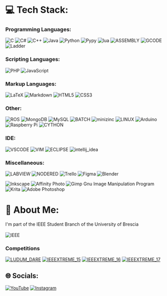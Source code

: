 # 💻 Tech Stack:
### Programming Languages:
![C](https://img.shields.io/badge/c-%2300599C.svg?style=for-the-badge&logo=c&logoColor=white)
![C#](https://img.shields.io/badge/c%23-%23239120.svg?style=for-the-badge&logo=c-sharp&logoColor=white)
![C++](https://img.shields.io/badge/c++-%2300599C.svg?style=for-the-badge&logo=c%2B%2B&logoColor=white)
![Java](https://img.shields.io/badge/java-orange?style=for-the-badge&logo=eclipseide&logoColor=white)
![Python](https://img.shields.io/badge/python-ffdd54?style=for-the-badge&logo=python&logoColor=3670A0)
![Pypy](https://img.shields.io/badge/-pypy-3775A9?style=for-the-badge&logo=pypy&logoColor=white)
![lua](https://img.shields.io/badge/-LUA-2C2D72?style=for-the-badge&logo=lua&logoColor=white)
![ASSEMBLY](https://img.shields.io/badge/-ASSEMBLY-yellow?style=for-the-badge)
![GCODE](https://img.shields.io/badge/-GCODE-ED1C24?style=for-the-badge&logo=notepadplusplus&logoColor=white)
![Ladder](https://img.shields.io/badge/-ladder-009999?style=for-the-badge&logo=siemens&logoColor=white)

### Scripting Languages:
![PHP](https://img.shields.io/badge/php-%23777BB4.svg?style=for-the-badge&logo=php&logoColor=white)
![JavaScript](https://img.shields.io/badge/javascript-%23323330.svg?style=for-the-badge&logo=javascript&logoColor=%23F7DF1E)

### Markup Languages:
![LaTeX](https://img.shields.io/badge/latex-%23008080.svg?style=for-the-badge&logo=latex&logoColor=white)
![Markdown](https://img.shields.io/badge/markdown-%23000000.svg?style=for-the-badge&logo=markdown&logoColor=white)
![HTML5](https://img.shields.io/badge/html5-%23E34F26.svg?style=for-the-badge&logo=html5&logoColor=white)
![CSS3](https://img.shields.io/badge/css3-%231572B6.svg?style=for-the-badge&logo=css3&logoColor=white)

### Other:
![ROS](https://img.shields.io/badge/ros-%230A0FF9.svg?style=for-the-badge&logo=ros&logoColor=white)
![MongoDB](https://img.shields.io/badge/MongoDB-%234ea94b.svg?style=for-the-badge&logo=mongodb&logoColor=white)
![MySQL](https://img.shields.io/badge/mysql-%2300f.svg?style=for-the-badge&logo=mysql&logoColor=white)
![BATCH](https://img.shields.io/badge/-BATCH-lightgrey?style=for-the-badge&logo=windows11)
![minizinc](https://img.shields.io/badge/-minizinc-138adf?style=for-the-badge)
![LINUX](https://img.shields.io/badge/Linux-FCC624?style=for-the-badge&logo=linux&logoColor=black)
![Arduino](https://img.shields.io/badge/-Arduino-00979D?style=for-the-badge&logo=Arduino&logoColor=white)
![Raspberry Pi](https://img.shields.io/badge/-RaspberryPi-C51A4A?style=for-the-badge&logo=Raspberry-Pi)
![CYTHON](https://img.shields.io/badge/-cython-5d5e60?style=for-the-badge&logo=cython)


### IDE:
![VSCODE](https://img.shields.io/badge/-VSCODE-blue?style=for-the-badge&logo=visualstudiocode)
![VIM](https://img.shields.io/badge/-VIM-019733?style=for-the-badge&logo=vim)
![ECLIPSE](https://img.shields.io/badge/-ECLIPSE-33275b?style=for-the-badge&logo=eclipse)
![intellij_idea](https://img.shields.io/badge/-intellij_idea-1781f4?style=for-the-badge&logo=intellijidea)


### Miscellaneous:
![LABVIEW](https://img.shields.io/badge/-LABVIEW-FFDB00?style=for-the-badge&logo=labview&logoColor=black)
![NODERED](https://img.shields.io/badge/-NODE_RED-8F0000?style=for-the-badge&logo=nodered&logoColor=white)
![Trello](https://img.shields.io/badge/Trello-%23026AA7.svg?style=for-the-badge&logo=Trello&logoColor=white) 
![Figma](https://img.shields.io/badge/figma-%23F24E1E.svg?style=for-the-badge&logo=figma&logoColor=white)
![Blender](https://img.shields.io/badge/-BLENDER-F5792A?style=for-the-badge&logo=blender&logoColor=black)

![Inkscape](https://img.shields.io/badge/Inkscape-e0e0e0?style=for-the-badge&logo=inkscape&logoColor=080A13)
![Affinity Photo](https://img.shields.io/badge/-AFFINITYPHOTO-7E4DD2?style=for-the-badge&logo=affinityphoto&logoColor=white)
![Gimp Gnu Image Manipulation Program](https://img.shields.io/badge/Gimp-657D8B?style=for-the-badge&logo=gimp&logoColor=FFFFFF)
![Krita](https://img.shields.io/badge/Krita-203759?style=for-the-badge&logo=krita&logoColor=EEF37B)
![Adobe Photoshop](https://img.shields.io/badge/adobephotoshop-%2331A8FF.svg?style=for-the-badge&logo=adobephotoshop&logoColor=white)

# 💫 About Me:
I'm part of the IEEE Student Branch of the University of Brescia<br><br>
![IEEE](https://img.shields.io/badge/-IEEE_Student_Branch-00629B?style=for-the-badge&logo=ieee&logoColor=white)

### Competitions

[![LUDUM_DARE](https://img.shields.io/badge/LUDUM_DARE_49-fd4a1d?style=for-the-badge&logo=LUDUM_DARE)](https://thevinter.itch.io/exit)
[![IEEEXTREME_15](https://img.shields.io/badge/IEEEXTREME_15-0850a2?style=for-the-badge&logo=IEEEXTREME)](https://ieeextreme.org/ieeextreme-15-0-ranking/)
[![IEEEXTREME_16](https://img.shields.io/badge/IEEEXTREME_16-0850a2?style=for-the-badge&logo=IEEEXTREME)](https://ieeextreme.org/ieeextreme-16-0-ranking/)
[![IEEEXTREME_17](https://img.shields.io/badge/IEEEXTREME_17-0850a2?style=for-the-badge&logo=IEEEXTREME)](https://ieeextreme.org/ieeextreme-17-0-ranking/)

## 🌐 Socials:
[![YouTube](https://img.shields.io/badge/YouTube-%23FF0000.svg?style=for-the-badge&logo=YouTube&logoColor=white)](https://www.youtube.com/channel/UCIpZnIGoAk-EYV0gijTqakA)
[![Instagram](https://img.shields.io/badge/Instagram-%23E4405F.svg?style=for-the-badge&logo=Instagram&logoColor=white)](https://instagram.com/tom357c) 

